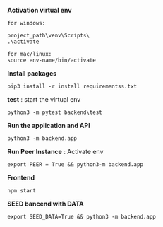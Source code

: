 **Activation virtual env**
```
for windows:

project_path\venv\Scripts\
.\activate

for mac/linux:
source env-name/bin/activate
``` 

**Install packages**
```
pip3 install -r install requirementss.txt
```

**test**
 : start the virtual env

```
python3 -m pytest backend\test
```

**Run the application and API**
```
python3 -m backend.app
```

**Run Peer Instance**
: Activate env
```
export PEER = True && python3-m backend.app
```

**Frontend**
```
npm start
```
**SEED bancend with DATA**
```
export SEED_DATA=True && python3 -m backend.app
```